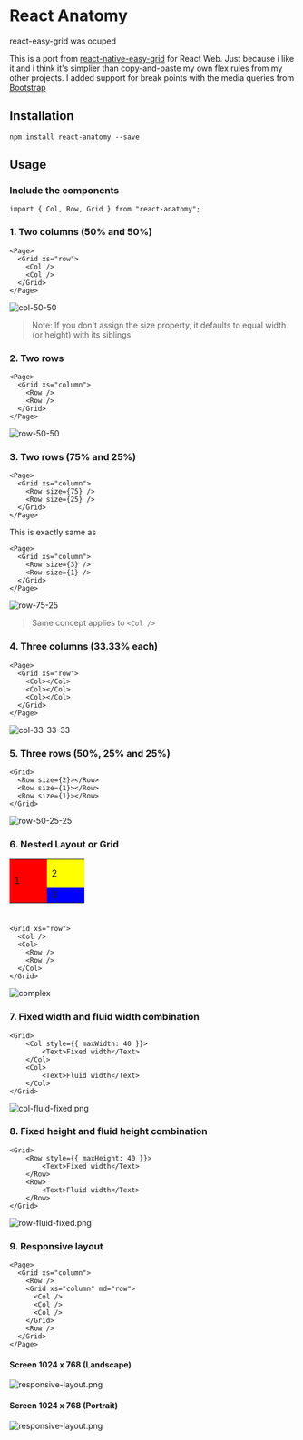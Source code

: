 # React Anatomy

react-easy-grid was ocuped

This is a port from [react-native-easy-grid](https://github.com/GeekyAnts/react-native-easy-grid) for React Web.
Just because i like it and i think it's simplier than copy-and-paste my own flex rules from my other projects.
I added support for break points with the media queries from [Bootstrap](https://getbootstrap.com/docs/4.0/layout/overview/)

## Installation

```
npm install react-anatomy --save
```

## Usage

### Include the components

```
import { Col, Row, Grid } from "react-anatomy";
```

### 1. Two columns (50% and 50%)

```
<Page>
  <Grid xs="row">
    <Col />
    <Col />
  </Grid>
</Page>
```

![col-50-50](examples/col-50-50.png 'Column 50% and 50% example')

> Note: If you don't assign the size property, it defaults to equal width (or height) with its siblings

### 2. Two rows

```
<Page>
  <Grid xs="column">
    <Row />
    <Row />
  </Grid>
</Page>
```

![row-50-50](examples/row-50-50.png 'Row 50% and 50% example')

### 3. Two rows (75% and 25%)

```
<Page>
  <Grid xs="column">
    <Row size={75} />
    <Row size={25} />
  </Grid>
</Page>
```

This is exactly same as

```
<Page>
  <Grid xs="column">
    <Row size={3} />
    <Row size={1} />
  </Grid>
</Page>
```

![row-75-25](examples/row-75-25.png 'Row 75% and 25% example')

> Same concept applies to `<Col />`

### 4. Three columns (33.33% each)

```
<Page>
  <Grid xs="row">
    <Col></Col>
    <Col></Col>
    <Col></Col>
  </Grid>
</Page>
```

![col-33-33-33](examples/col-33-33-33.png 'Column 33.33% each')

### 5. Three rows (50%, 25% and 25%)

```
<Grid>
  <Row size={2}></Row>
  <Row size={1}></Row>
  <Row size={1}></Row>
</Grid>
```

![row-50-25-25](examples/row-50-25-25.png 'Row 50%, 25% and 50% example')

### 6. Nested Layout or Grid

<table width="100" height="100">
    <tr>
        <td rowspan="2" bgcolor="red" width="50">1</td>
        <td bgcolor="yellow" width="50" height="50">2</td>
    </tr>
    <tr>
        <td bgcolor="blue">3</td>
    </tr>
</table>

```
<Grid xs="row">
  <Col />
  <Col>
    <Row />
    <Row />
  </Col>
</Grid>
```

![complex](examples/complex.png 'Complex and Nested Layouts')

### 7. Fixed width and fluid width combination

```
<Grid>
    <Col style={{ maxWidth: 40 }}>
        <Text>Fixed width</Text>
    </Col>
    <Col>
        <Text>Fluid width</Text>
    </Col>
</Grid>
```

![col-fluid-fixed.png](examples/col-fluid-fixed.png 'Column fluid and fixed example')

### 8. Fixed height and fluid height combination

```
<Grid>
    <Row style={{ maxHeight: 40 }}>
        <Text>Fixed width</Text>
    </Row>
    <Row>
        <Text>Fluid width</Text>
    </Row>
</Grid>
```

![row-fluid-fixed.png](examples/row-fluid-fixed.png 'Row fluid and fixed example')

### 9. Responsive layout

```
<Page>
  <Grid xs="column">
    <Row />
    <Grid xs="column" md="row">
      <Col />
      <Col />
      <Col />
    </Grid>
    <Row />
  </Grid>
</Page>
```

#### Screen 1024 x 768 (Landscape)

![responsive-layout.png](examples/responsive-layout-landscape.png 'Responsive layout landscape example')

#### Screen 1024 x 768 (Portrait)

![responsive-layout.png](examples/responsive-layout-portrait.png 'Responsive layout portrait example')
